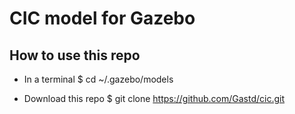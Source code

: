 CIC model for Gazebo
====================

How to use this repo
--------------------
- In a terminal
$ cd ~/.gazebo/models

- Download this repo
$ git clone https://github.com/Gastd/cic.git

